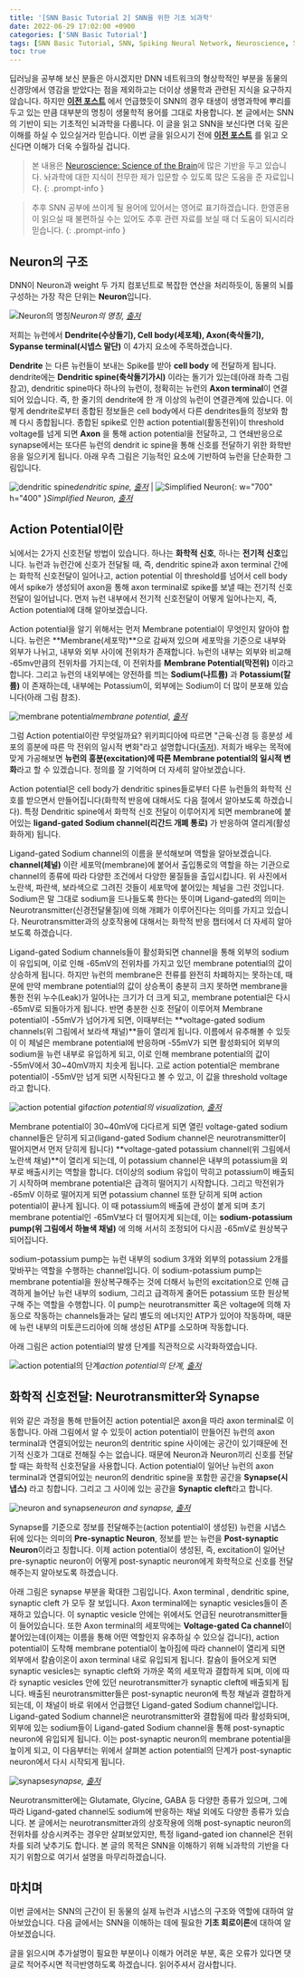 ```yaml
---
title: '[SNN Basic Tutorial 2] SNN을 위한 기초 뇌과학'
date: 2022-06-29 17:02:00 +0900
categories: ['SNN Basic Tutorial']
tags: [SNN Basic Tutorial, SNN, Spiking Neural Network, Neuroscience, 뇌과학, 뉴런, 시넵스, 활동전위, action potential] # TAG names should always be lowercase
toc: true
---
```


딥러닝을 공부해 보신 분들은 아시겠지만 DNN 네트워크의 형상학적인 부분을 동물의 신경망에서 영감을 받았다는 점을 제외하고는 더이상 생물학과 관련된 지식을 요구하지 않습니다. 하지만 **[이전 포스트](https://jinprelude.github.io/posts/SNN-Basic-Tutorial-1-Spiking-Neural-Network%EB%9E%80/)** 에서 언급했듯이 SNN의 경우 태생이 생명과학에 뿌리를 두고 있는 만큼 대부분의 명칭이 생물학적 용어를 그대로 차용합니다. 본 글에서는 SNN의 기반이 되는 기초적인 뇌과학을 다룹니다. 이 글을 읽고 SNN을 보신다면 더욱 깊은 이해를 하실 수 있으실거라 믿습니다. 이번 글을 읽으시기 전에 **[이전 포스트](https://jinprelude.github.io/posts/SNN-Basic-Tutorial-1-Spiking-Neural-Network%EB%9E%80/)** 를 읽고 오신다면 이해가 더욱 수월하실 겁니다.

> 본 내용은 [Neuroscience: Science of the Brain](https://www.google.com/url?sa=t&rct=j&q=&esrc=s&source=web&cd=&cad=rja&uact=8&ved=2ahUKEwjL__-ossL4AhVmGKYKHXu5BEUQFnoECAMQAQ&url=https%3A%2F%2Fbrain.mcmaster.ca%2FBrainBee%2FNeuroscience.Science.of.the.Brain.pdf&usg=AOvVaw1qxRUhwDpXU5UC86cs2wnK&cshid=1655946824320580)에 많은 기반을 두고 있습니다. 놔과학에 대한 지식이 전무한 제가 입문할 수 있도록 많은 도움을 준 자료입니다.
{: .prompt-info }

> 추후 SNN 공부에 쓰이게 될 용어에 있어서는 영어로 표기하겠습니다. 한영혼용이 읽으실 때 불편하실 수는 있어도 추후 관련 자료를 보실 때 더 도움이 되시리라 믿습니다.
{: .prompt-info }

## **Neuron의 구조**

DNN이 Neuron과 weight 두 가지 컴포넌트로 복잡한 연산을 처리하듯이, 동물의 뇌를 구성하는 가장 작은 단위는 **Neuron**입니다.



![Neuron의 명칭](/assets/img/post/2022-06-23/Neuron.jpg)_Neuron의 명칭, [출저](https://commons.wikimedia.org/wiki/File:Neuron.svg)_

저희는 뉴런에서 **Dendrite(수상돌기), Cell body(세포체), Axon(축삭돌기), Sypanse terminal(시넵스 말단)** 이 4가지 요소에 주목하겠습니다.

**Dendrite** 는 다른 뉴런들이 보내는 Spike를 받아 **cell body** 에 전달하게 됩니다. dendrite에는 **Dendritic spine(축삭돌기가시)** 이라는 돌기가 있는데(아래 좌측 그림 참고), dendritic spine마다 하나의 뉴런이, 정확히는 뉴런의 **Axon terminal**이 연결되어 있습니다. 즉, 한 줄기의 dendrite에 한 개 이상의 뉴런이 연결관계에 있습니다. 이렇게 dendrite로부터 종합된 정보들은 cell body에서 다른 dendrites들의 정보와 함께 다시 종합됩니다. 종합된 spike로 인한 action potential(활동전위)이 threshold voltage를 넘게 되면 **Axon** 을 통해 action potential을 전달하고, 그 연쇄반응으로 synapse에서는 또다른 뉴런의 dendrit
ic spine을 통해 신호를 전달하기 위한 화학반응을 일으키게 됩니다. 아래 우측 그림은 기능적인 요소에 기반하여 뉴런을 단순화한 그림입니다.

![dendritic spine](/assets/img/post/2022-06-23/Dendritic-Spine0.jpg)_dendritic spine, [출저](http://www.msrblog.com/science/biology/dendritic-spine.html)_ | ![Simplified Neuron](/assets/img/post/2022-06-23/neuron_simplified.PNG){: w="700" h="400" }_Simplified Neuron, [출저](https://www.google.com/url?sa=t&rct=j&q=&esrc=s&source=web&cd=&cad=rja&uact=8&ved=2ahUKEwjL__-ossL4AhVmGKYKHXu5BEUQFnoECAMQAQ&url=https%3A%2F%2Fbrain.mcmaster.ca%2FBrainBee%2FNeuroscience.Science.of.the.Brain.pdf&usg=AOvVaw1qxRUhwDpXU5UC86cs2wnK&cshid=1655946824320580)_

## **Action Potential이란**

뇌에서는 2가지 신호전달 방법이 있습니다. 하나는 **화학적 신호**, 하나는 **전기적 신호**입니다. 뉴런과 뉴런간에 신호가 전달될 때, 즉, dendritic spine과 axon terminal 간에는 화학적 신호전달이 일어나고, action potential 이 threshold를 넘어서 cell body에서 spike가 생성되어 axon을 통해 axon terminal로 spike를 보낼 때는 전기적 신호전달이 일어납니다. 먼저 뉴런 내부에서 전기적 신호전달이 어떻게 일어나는지, 즉, Action potential에 대해 알아보겠습니다.

Action potential을 알기 위해서는 먼저 Membrane potential이 무엇인지 알아야 합니다. 뉴런은 **Membrane(세포막)**으로 감싸져 있으며 세포막을 기준으로 내부와 외부가 나뉘고, 내부와 외부 사이에 전위차가 존재합니다. 뉴런의 내부는 외부와 비교해 -65mv만큼의 전위차를 가지는데, 이 전위차를 **Membrane Potential(막전위)** 이라고 합니다. 그리고 뉴런의 내외부에는 양전하를 띄는 **Sodium(나트륨)** 과 **Potassium(칼륨)** 이 존재하는데, 내부에는 Potassium이, 외부에는 Sodium이 더 많이 분포해 있습니다(아래 그림 참조).

![membrane potential](/assets/img/post/2022-06-23/membrane_potential.jpg)_membrane potential, [출저](https://jackwestin.com/resources/mcat-content/plasma-membrane/membrane-potential)_

그럼 Action potential이란 무엇일까요? 위키피디아에 따르면 "근육·신경 등 흥분성 세포의 흥분에 따른 막 전위의 일시적 변화"라고 설명합니다([출저](https://ko.wikipedia.org/wiki/%ED%99%9C%EB%8F%99%EC%A0%84%EC%9C%84)). 저희가 배우는 목적에 맞게 가공해보면 **뉴런의 흥분(excitation)에 따른 Membrane potential의 일시적 변화**라고 할 수 있겠습니다. 정의를 잘 기억하며 더 자세히 알아보겠습니다.

Action potential은 cell body가 dendritic spines들로부터 다른 뉴런들의 화학적 신호를 받으면서 만들어집니다(화학적 반응에 대해서도 다음 절에서 알아보도록 하겠습니다). 특정 Dendritic spine에서 화학적 신호 전달이 이루어지게 되면 membrane에 붙어있는 **ligand-gated Sodium channel(리간드 개폐 통로)** 가 반응하여 열리게(활성화하게) 됩니다.

Ligand-gated Sodium channel의 이름을 분석해보며 역할을 알아보겠습니다. **channel(체널)** 이란 세포막(membrane)에 붙어서 출입통로의 역할을 하는 기관으로 channel의 종류에 따라 다양한 조건에서 다양한 물질들을 출입시킵니다. 위 사진에서 노란색, 파란색, 보라색으로 그려진 것들이 세포막에 붙어있는 체널을 그린 것입니다. Sodium은 말 그대로 sodium을 드나들도록 한다는 뜻이며 Ligand-gated의 의미는 Neurotransmitter(신경전달물질)에 의해 개폐가 이루어진다는 의미를 가지고 있습니다. Neurotransmitter과의 상호작용에 대해서는 화학적 반응 챕터에서 더 자세히 알아보도록 하겠습니다.

Ligand-gated Sodium channels들이 활성화되면 channel을 통해 외부의 sodium이 유입되며, 이로 인해 -65mV의 전위차를 가지고 있던 membrane potential의 값이 상승하게 됩니다. 하지만 뉴런의 membrane은 전류를 완전히 차폐하지는 못하는데, 때문에 만약 membrane potential의 값이 상승폭이 충분히 크지 못하면 membrane을 통한 전위 누수(Leak)가 일어나는 크기가 더 크게 되고, membrane potential은 다시 -65mV로 되돌아가게 됩니다. 반면 충분한 신호 전달이 이루어져 Membrane potential이 -55mV가 넘어가게 되면, 이때부터는 **voltage-gated sodium channels(위 그림에서 보라색 채널)**들이 열리게 됩니다. 이름에서 유추해볼 수 있듯이 이 체널은 membrane potential에 반응하며 -55mV가 되면 활성화되어 외부의 sodium을 뉴런 내부로 유입하게 되고, 이로 인해 membrane potential의 값이 -55mV에서 30~40mV까지 치솟게 됩니다. 고로 action potential은 membrane potential이 -55mV만 넘게 되면 시작된다고 볼 수 있고, 이 값을 threshold voltage라고 합니다.

![action potential gif](/assets/img/post/2022-06-23/actionp1.gif)_action potential의 visualization, [출저](https://faculty.washington.edu/chudler/ap.html)_

Membrane potential이 30~40mV에 다다르게 되면 열린 voltage-gated sodium channel들은 닫히게 되고(ligand-gated Sodium channel은 neurotransmitter이 떨어지면서 먼저 닫히게 됩니다) **voltage-gated potassium channel(위 그림에서 노란색 채널)**이 열리게 되는데, 이 potassium channel은 내부의 potassium을 외부로 배출시키는 역할을 합니다. 더이상의 sodium 유입이 막히고 potassium이 배출되기 시작하며 membrane potential은 급격히 떨어지기 시작합니다. 그리고 막전위가 -65mV 이하로 떨어지게 되면 potassium channel 또한 닫히게 되며 action potential이 끝나게 됩니다. 이 때 potassium의 배출에 관성이 붙게 되며 초기 membrane potential인 -65mV보다 더 떨어지게 되는데, 이는 **sodium-potassium pump(위 그림에서 하늘색 채널)** 에 의해 서서히 조정되어 다시끔 -65mV로 원상복구 되어집니다.

sodium-potassium pump는 뉴런 내부의 sodium 3개와 외부의 potassium 2개를 맞바꾸는 역할을 수행하는 channel입니다. 이 sodium-potassium pump는 membrane potential을 원상복구해주는 것에 더해서 뉴런의 excitation으로 인해 급격하게 늘어난 뉴런 내부의 sodium, 그리고 급격하게 줄어든 potassium 또한 원상복구해 주는 역할을 수행합니다. 이 pump는 neurotransmitter 혹은 voltage에 의해 자동으로 작동하는 channels들과는 달리 별도의 에너지인 ATP가 있어야 작동하며, 때문에 뉴런 내부의 미토콘드리아에 의해 생성된 ATP를 소모하며 작동합니다. 

아래 그림은 action potential의 발생 단계를 직관적으로 시각화하였습니다.

![action potential의 단계](/assets/img/post/2022-06-23/ap3.gif)_action potential의 단계, [출저](https://faculty.washington.edu/chudler/ap.html)_

## **화학적 신호전달: Neurotransmitter와 Synapse**

위와 같은 과정을 통해 만들어진 action potential은 axon을 따라 axon terminal로 이동합니다. 아래 그림에서 알 수 있듯이 action potential이 만들어진 뉴런의 axon terminal과 연결되어있는 neuron의 dentritic spine 사이에는 공간이 있기때문에 전기적 신호가 그대로 전해질 수는 없습니다. 때문에 Neuron과 Neuron끼리 신호를 전달할 때는 화학적 신호전달을 사용합니다. Action potential이 일어난 뉴런의 axon terminal과 연결되어있는 neuron의 dendritic spine을 포함한 공간을 **Synapse(시냅스)** 라고 칭합니다. 그리고 그 사이에 있는 공간을 **Synaptic cleft**라고 합니다. 

![neuron and synapse](/assets/img/post/2022-06-23/Biological-neuron-and-synapse.png)_neuron and synapse, [출저](https://www.researchgate.net/figure/Biological-neuron-and-synapse_fig1_324229756)_

Synapse를 기준으로 정보를 전달해주는(action potential이 생성된) 뉴런을 시냅스 뒤에 있다는 의미의 **Pre-synaptic Neuron**, 정보를 받는 뉴런을 **Post-synaptic Neuron**이라고 칭합니다. 이제 action potential이 생성된, 즉, excitation이 일어난 pre-synaptic neuron이 어떻게 post-synaptic neuron에게 화학적으로 신호를 전달해주는지 알아보도록 하겠습니다. 

아래 그림은 synapse 부분을 확대한 그림입니다. Axon terminal , dendritic spine, synaptic cleft 가 모두 잘 보입니다. Axon terminal에는 synaptic vesicles들이 존재하고 있습니다. 이 synaptic vesicle 안에는 위에서도 언급된 neurotransmitter들이 들어있습니다. 또한 Axon terminal의 세포막에는 **Voltage-gated Ca channel**이 붙어있는데(이제는 이름을 통해 어떤 역할인지 유추하실 수 있으실 겁니다), action potential이 도착해 membrane potential이 높아짐에 따라 channel이 열리게 되면 외부에서 칼슘이온이 axon terminal 내로 유입되게 됩니다. 칼슘이 들어오게 되면 synaptic vesicles는 synaptic cleft와 가까운 쪽의 세포막과 결합하게 되며, 이에 따라 synaptic vesicles 안에 있던 neurotransmitter가 synaptic cleft에 배출되게 됩니다. 배출된 neurotransmitter들은 post-synaptic neuron에 특정 채널과 결합하게 되는데, 이 채널이 바로 위에서 언급했던 Ligand-gated Sodium channel입니다. Ligand-gated Sodium channel은 neurotransmitter와 결합됨에 따라 활성화되며, 외부에 있는 sodium들이 Ligand-gated Sodium channel을 통해 post-synaptic neuron에 유입되게 됩니다. 이는 post-synaptic neuron의 membrane potential을 높이게 되고, 이 다음부터는 위에서 살펴본 action potential의 단계가 post-synaptic neuron에서 다시 시작되게 됩니다.

![synapse](/assets/img/post/2022-06-23/Synapse-Diagram.jpg)_synapse, [출저](https://www.sciencefacts.net/synapse.html)_

Neurotransmitter에는 Glutamate, Glycine, GABA 등 다양한 종류가 있으며, 그에 따라 Ligand-gated channel도 sodium에 반응하는 채널 외에도 다양한 종류가 있습니다. 본 글에서는 neurotransmitter과의 상호작용에 의해 post-synaptic neuron의 전위차를 상승시켜주는 경우만 살펴보았지만, 특정 ligand-gated ion channel은 전위차를 되려 낮추기도 합니다. 본 글의 목적은 SNN을 이해하기 위해 뇌과학의 기반을 다지기 위함으로 여기서 설명을 마무리하겠습니다.


## 마치며
이번 글에서는 SNN의 근간이 된 동물의 실제 뉴런과 시냅스의 구조와 역할에 대하여 알아보았습니다. 다음 글에서는 SNN을 이해하는 데에 필요한 **기초 회로이론**에 대하여 알아보겠습니다.

글을 읽으시며 추가설명이 필요한 부분이나 이해가 어려운 부분, 혹은 오류가 있다면 댓글로 적어주시면 적극반영하도록 하겠습니다. 읽어주셔서 감사합니다.
